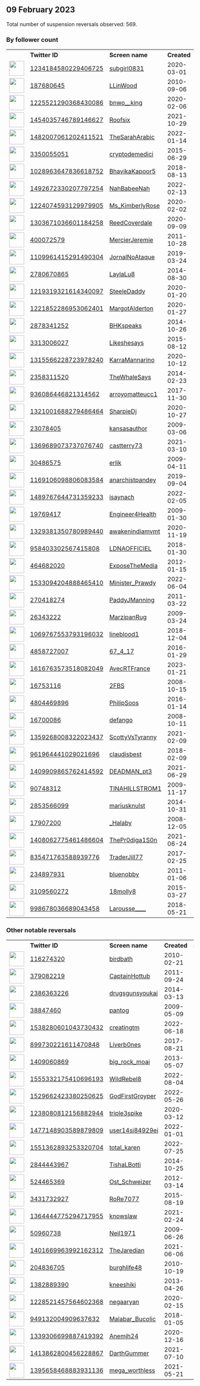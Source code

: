 
## 09 February 2023
Total number of suspension reversals observed: 569.

### By follower count
<table><tr><th></th><th align="left">Twitter ID</th><th align="left">Screen name</th>
<th align="left">Created</th><th align="left">Status</th><th align="left">Suspended</th><th align="left">Followers</th>
<tr><td><a href="https://pbs.twimg.com/profile_images/1586447678787014656/Ckx8skDH_normal.jpg"><img src="https://pbs.twimg.com/profile_images/1586447678787014656/Ckx8skDH_normal.jpg" width="40px" height="40px" align="center"/></a></td><td><a href="https://twitter.com/intent/user?user_id=1234184580229406725">1234184580229406725</a></td><td><a href="https://twitter.com/subgirl0831">subgirl0831</a></td><td>2020-03-01</td><td align="center"></td><td>2023-02-05</td><td>845280</td></tr>
<tr><td><a href="https://pbs.twimg.com/profile_images/1310458735265865731/chKpVWxV_normal.jpg"><img src="https://pbs.twimg.com/profile_images/1310458735265865731/chKpVWxV_normal.jpg" width="40px" height="40px" align="center"/></a></td><td><a href="https://twitter.com/intent/user?user_id=187680645">187680645</a></td><td><a href="https://twitter.com/LLinWood">LLinWood</a></td><td>2010-09-06</td><td align="center"></td><td></td><td>835676</td></tr>
<tr><td><a href="https://pbs.twimg.com/profile_images/1623699935974801408/6DkcSFpE_normal.jpg"><img src="https://pbs.twimg.com/profile_images/1623699935974801408/6DkcSFpE_normal.jpg" width="40px" height="40px" align="center"/></a></td><td><a href="https://twitter.com/intent/user?user_id=1225521290368430086">1225521290368430086</a></td><td><a href="https://twitter.com/bnwo__king">bnwo__king</a></td><td>2020-02-06</td><td align="center"></td><td>2023-02-01</td><td>683608</td></tr>
<tr><td><a href="https://pbs.twimg.com/profile_images/1485243981244125184/RdZxOE5w_normal.jpg"><img src="https://pbs.twimg.com/profile_images/1485243981244125184/RdZxOE5w_normal.jpg" width="40px" height="40px" align="center"/></a></td><td><a href="https://twitter.com/intent/user?user_id=1454035746789146627">1454035746789146627</a></td><td><a href="https://twitter.com/Roofsix">Roofsix</a></td><td>2021-10-29</td><td align="center"></td><td>2023-02-05</td><td>339305</td></tr>
<tr><td><a href="https://pbs.twimg.com/profile_images/1642742937762054144/-cuHmhTL_normal.jpg"><img src="https://pbs.twimg.com/profile_images/1642742937762054144/-cuHmhTL_normal.jpg" width="40px" height="40px" align="center"/></a></td><td><a href="https://twitter.com/intent/user?user_id=1482007061202411521">1482007061202411521</a></td><td><a href="https://twitter.com/TheSarahArabic">TheSarahArabic</a></td><td>2022-01-14</td><td align="center"></td><td>2022-11-10</td><td>111240</td></tr>
<tr><td><a href="https://pbs.twimg.com/profile_images/1624204253785997312/eWbfjxwE_normal.jpg"><img src="https://pbs.twimg.com/profile_images/1624204253785997312/eWbfjxwE_normal.jpg" width="40px" height="40px" align="center"/></a></td><td><a href="https://twitter.com/intent/user?user_id=3350055051">3350055051</a></td><td><a href="https://twitter.com/cryptodemedici">cryptodemedici</a></td><td>2015-06-29</td><td align="center"></td><td></td><td>75517</td></tr>
<tr><td><a href="https://pbs.twimg.com/profile_images/1620969136632508416/KPfTUwPT_normal.jpg"><img src="https://pbs.twimg.com/profile_images/1620969136632508416/KPfTUwPT_normal.jpg" width="40px" height="40px" align="center"/></a></td><td><a href="https://twitter.com/intent/user?user_id=1028963647836618752">1028963647836618752</a></td><td><a href="https://twitter.com/BhavikaKapoor5">BhavikaKapoor5</a></td><td>2018-08-13</td><td align="center"></td><td>2022-07-15</td><td>58154</td></tr>
<tr><td><a href="https://pbs.twimg.com/profile_images/1633077541089968128/kSRYX27l_normal.jpg"><img src="https://pbs.twimg.com/profile_images/1633077541089968128/kSRYX27l_normal.jpg" width="40px" height="40px" align="center"/></a></td><td><a href="https://twitter.com/intent/user?user_id=1492672330207797254">1492672330207797254</a></td><td><a href="https://twitter.com/NahBabeeNah">NahBabeeNah</a></td><td>2022-02-13</td><td align="center"></td><td>2022-11-11</td><td>35432</td></tr>
<tr><td><a href="https://pbs.twimg.com/profile_images/1623941772685545472/_z3uRW71_normal.jpg"><img src="https://pbs.twimg.com/profile_images/1623941772685545472/_z3uRW71_normal.jpg" width="40px" height="40px" align="center"/></a></td><td><a href="https://twitter.com/intent/user?user_id=1224074593129979905">1224074593129979905</a></td><td><a href="https://twitter.com/Ms_KimberlyRose">Ms_KimberlyRose</a></td><td>2020-02-02</td><td align="center"></td><td>2022-10-15</td><td>28680</td></tr>
<tr><td><a href="https://pbs.twimg.com/profile_images/1637254691317841920/2FAfOBK6_normal.jpg"><img src="https://pbs.twimg.com/profile_images/1637254691317841920/2FAfOBK6_normal.jpg" width="40px" height="40px" align="center"/></a></td><td><a href="https://twitter.com/intent/user?user_id=1303671036601184258">1303671036601184258</a></td><td><a href="https://twitter.com/ReedCoverdale">ReedCoverdale</a></td><td>2020-09-09</td><td align="center"></td><td></td><td>22384</td></tr>
<tr><td><a href="https://pbs.twimg.com/profile_images/1493582885034598409/mCztluuS_normal.jpg"><img src="https://pbs.twimg.com/profile_images/1493582885034598409/mCztluuS_normal.jpg" width="40px" height="40px" align="center"/></a></td><td><a href="https://twitter.com/intent/user?user_id=400072579">400072579</a></td><td><a href="https://twitter.com/MercierJeremie">MercierJeremie</a></td><td>2011-10-28</td><td align="center"></td><td>2022-04-09</td><td>22241</td></tr>
<tr><td><a href="https://pbs.twimg.com/profile_images/1624505401151455232/JOyYW-0H_normal.jpg"><img src="https://pbs.twimg.com/profile_images/1624505401151455232/JOyYW-0H_normal.jpg" width="40px" height="40px" align="center"/></a></td><td><a href="https://twitter.com/intent/user?user_id=1109961415291490304">1109961415291490304</a></td><td><a href="https://twitter.com/JornalNoAtaque">JornalNoAtaque</a></td><td>2019-03-24</td><td align="center"></td><td>2022-10-24</td><td>21609</td></tr>
<tr><td><a href="https://pbs.twimg.com/profile_images/1645147452587012097/QsF0nVRL_normal.jpg"><img src="https://pbs.twimg.com/profile_images/1645147452587012097/QsF0nVRL_normal.jpg" width="40px" height="40px" align="center"/></a></td><td><a href="https://twitter.com/intent/user?user_id=2780670865">2780670865</a></td><td><a href="https://twitter.com/LaylaLu8">LaylaLu8</a></td><td>2014-08-30</td><td align="center"></td><td>2022-12-16</td><td>21283</td></tr>
<tr><td><a href="https://pbs.twimg.com/profile_images/1305943495849410562/uEH-3Hro_normal.jpg"><img src="https://pbs.twimg.com/profile_images/1305943495849410562/uEH-3Hro_normal.jpg" width="40px" height="40px" align="center"/></a></td><td><a href="https://twitter.com/intent/user?user_id=1219319321614340097">1219319321614340097</a></td><td><a href="https://twitter.com/SteeleDaddy">SteeleDaddy</a></td><td>2020-01-20</td><td align="center"></td><td>2022-08-14</td><td>19154</td></tr>
<tr><td><a href="https://pbs.twimg.com/profile_images/1643912653629431813/EvEBPHgc_normal.jpg"><img src="https://pbs.twimg.com/profile_images/1643912653629431813/EvEBPHgc_normal.jpg" width="40px" height="40px" align="center"/></a></td><td><a href="https://twitter.com/intent/user?user_id=1221852286953062401">1221852286953062401</a></td><td><a href="https://twitter.com/MargotAlderton">MargotAlderton</a></td><td>2020-01-27</td><td align="center"></td><td>2022-05-16</td><td>18260</td></tr>
<tr><td><a href="https://pbs.twimg.com/profile_images/1640716542152429568/-BZMHaql_normal.jpg"><img src="https://pbs.twimg.com/profile_images/1640716542152429568/-BZMHaql_normal.jpg" width="40px" height="40px" align="center"/></a></td><td><a href="https://twitter.com/intent/user?user_id=2878341252">2878341252</a></td><td><a href="https://twitter.com/BHKspeaks">BHKspeaks</a></td><td>2014-10-26</td><td align="center"></td><td>2022-11-21</td><td>16760</td></tr>
<tr><td><a href="https://pbs.twimg.com/profile_images/1486188383466504199/NwsEMOOf_normal.jpg"><img src="https://pbs.twimg.com/profile_images/1486188383466504199/NwsEMOOf_normal.jpg" width="40px" height="40px" align="center"/></a></td><td><a href="https://twitter.com/intent/user?user_id=3313006027">3313006027</a></td><td><a href="https://twitter.com/Likeshesays">Likeshesays</a></td><td>2015-08-12</td><td align="center"></td><td>2022-07-16</td><td>15061</td></tr>
<tr><td><a href="https://pbs.twimg.com/profile_images/1623813738603192321/T_vgIxrR_normal.jpg"><img src="https://pbs.twimg.com/profile_images/1623813738603192321/T_vgIxrR_normal.jpg" width="40px" height="40px" align="center"/></a></td><td><a href="https://twitter.com/intent/user?user_id=1315566228723978240">1315566228723978240</a></td><td><a href="https://twitter.com/KarraMannarino">KarraMannarino</a></td><td>2020-10-12</td><td align="center"></td><td>2022-10-11</td><td>14763</td></tr>
<tr><td><a href="https://pbs.twimg.com/profile_images/1416922793460051973/8RKL8gxo_normal.jpg"><img src="https://pbs.twimg.com/profile_images/1416922793460051973/8RKL8gxo_normal.jpg" width="40px" height="40px" align="center"/></a></td><td><a href="https://twitter.com/intent/user?user_id=2358311520">2358311520</a></td><td><a href="https://twitter.com/TheWhaleSays">TheWhaleSays</a></td><td>2014-02-23</td><td align="center"></td><td>2022-04-13</td><td>14019</td></tr>
<tr><td><a href="https://pbs.twimg.com/profile_images/1560815140995567617/0856172Z_normal.jpg"><img src="https://pbs.twimg.com/profile_images/1560815140995567617/0856172Z_normal.jpg" width="40px" height="40px" align="center"/></a></td><td><a href="https://twitter.com/intent/user?user_id=936086446821314562">936086446821314562</a></td><td><a href="https://twitter.com/arroyomatteucc1">arroyomatteucc1</a></td><td>2017-11-30</td><td align="center">🔒</td><td>2022-08-26</td><td>13909</td></tr>
<tr><td><a href="https://pbs.twimg.com/profile_images/1341380448451235841/9J6NWrSj_normal.jpg"><img src="https://pbs.twimg.com/profile_images/1341380448451235841/9J6NWrSj_normal.jpg" width="40px" height="40px" align="center"/></a></td><td><a href="https://twitter.com/intent/user?user_id=1321001688279486464">1321001688279486464</a></td><td><a href="https://twitter.com/SharpieDj">SharpieDj</a></td><td>2020-10-27</td><td align="center"></td><td></td><td>13039</td></tr>
<tr><td><a href="https://pbs.twimg.com/profile_images/1632786585430228994/mLJeO0YT_normal.jpg"><img src="https://pbs.twimg.com/profile_images/1632786585430228994/mLJeO0YT_normal.jpg" width="40px" height="40px" align="center"/></a></td><td><a href="https://twitter.com/intent/user?user_id=23078405">23078405</a></td><td><a href="https://twitter.com/kansasauthor">kansasauthor</a></td><td>2009-03-06</td><td align="center"></td><td>2022-11-07</td><td>13030</td></tr>
<tr><td><a href="https://pbs.twimg.com/profile_images/1429969559163871237/L5WOuAuH_normal.jpg"><img src="https://pbs.twimg.com/profile_images/1429969559163871237/L5WOuAuH_normal.jpg" width="40px" height="40px" align="center"/></a></td><td><a href="https://twitter.com/intent/user?user_id=1369689073737076740">1369689073737076740</a></td><td><a href="https://twitter.com/castterry73">castterry73</a></td><td>2021-03-10</td><td align="center"></td><td>2022-07-03</td><td>12357</td></tr>
<tr><td><a href="https://pbs.twimg.com/profile_images/1637646571780157440/UzlnNW8g_normal.jpg"><img src="https://pbs.twimg.com/profile_images/1637646571780157440/UzlnNW8g_normal.jpg" width="40px" height="40px" align="center"/></a></td><td><a href="https://twitter.com/intent/user?user_id=30486575">30486575</a></td><td><a href="https://twitter.com/erlik">erlik</a></td><td>2009-04-11</td><td align="center"></td><td>2022-10-02</td><td>10899</td></tr>
<tr><td><a href="https://pbs.twimg.com/profile_images/1390102680027025409/aXVgxwFr_normal.jpg"><img src="https://pbs.twimg.com/profile_images/1390102680027025409/aXVgxwFr_normal.jpg" width="40px" height="40px" align="center"/></a></td><td><a href="https://twitter.com/intent/user?user_id=1169106098806083584">1169106098806083584</a></td><td><a href="https://twitter.com/anarchistpandey">anarchistpandey</a></td><td>2019-09-04</td><td align="center"></td><td></td><td>10852</td></tr>
<tr><td><a href="https://pbs.twimg.com/profile_images/1623030478017298432/uEesmnC5_normal.jpg"><img src="https://pbs.twimg.com/profile_images/1623030478017298432/uEesmnC5_normal.jpg" width="40px" height="40px" align="center"/></a></td><td><a href="https://twitter.com/intent/user?user_id=1489767644731359233">1489767644731359233</a></td><td><a href="https://twitter.com/isaynach">isaynach</a></td><td>2022-02-05</td><td align="center"></td><td>2022-10-16</td><td>10285</td></tr>
<tr><td><a href="https://pbs.twimg.com/profile_images/1460866766595399680/7lD0hqKj_normal.jpg"><img src="https://pbs.twimg.com/profile_images/1460866766595399680/7lD0hqKj_normal.jpg" width="40px" height="40px" align="center"/></a></td><td><a href="https://twitter.com/intent/user?user_id=19769417">19769417</a></td><td><a href="https://twitter.com/Engineer4Health">Engineer4Health</a></td><td>2009-01-30</td><td align="center"></td><td>2022-03-23</td><td>10268</td></tr>
<tr><td><a href="https://pbs.twimg.com/profile_images/1405728392788340742/8Q5vZRyM_normal.jpg"><img src="https://pbs.twimg.com/profile_images/1405728392788340742/8Q5vZRyM_normal.jpg" width="40px" height="40px" align="center"/></a></td><td><a href="https://twitter.com/intent/user?user_id=1329381350780989440">1329381350780989440</a></td><td><a href="https://twitter.com/awakenindiamvmt">awakenindiamvmt</a></td><td>2020-11-19</td><td align="center"></td><td>2022-06-07</td><td>10220</td></tr>
<tr><td><a href="https://pbs.twimg.com/profile_images/1321118832614932485/YeELlwD1_normal.jpg"><img src="https://pbs.twimg.com/profile_images/1321118832614932485/YeELlwD1_normal.jpg" width="40px" height="40px" align="center"/></a></td><td><a href="https://twitter.com/intent/user?user_id=958403302567415808">958403302567415808</a></td><td><a href="https://twitter.com/LDNAOFFICIEL">LDNAOFFICIEL</a></td><td>2018-01-30</td><td align="center"></td><td></td><td>10050</td></tr>
<tr><td><a href="https://pbs.twimg.com/profile_images/1340478291145338880/ellCU_xu_normal.jpg"><img src="https://pbs.twimg.com/profile_images/1340478291145338880/ellCU_xu_normal.jpg" width="40px" height="40px" align="center"/></a></td><td><a href="https://twitter.com/intent/user?user_id=464682020">464682020</a></td><td><a href="https://twitter.com/ExposeTheMedia">ExposeTheMedia</a></td><td>2012-01-15</td><td align="center">👋</td><td>2022-07-27</td><td>9817</td></tr>
<tr><td><a href="https://pbs.twimg.com/profile_images/1533794902596673537/s86zSDqy_normal.jpg"><img src="https://pbs.twimg.com/profile_images/1533794902596673537/s86zSDqy_normal.jpg" width="40px" height="40px" align="center"/></a></td><td><a href="https://twitter.com/intent/user?user_id=1533094204888465410">1533094204888465410</a></td><td><a href="https://twitter.com/Minister_Prawdy">Minister_Prawdy</a></td><td>2022-06-04</td><td align="center"></td><td>2023-01-06</td><td>9812</td></tr>
<tr><td><a href="https://pbs.twimg.com/profile_images/1625029682449068033/l_o5rDGU_normal.jpg"><img src="https://pbs.twimg.com/profile_images/1625029682449068033/l_o5rDGU_normal.jpg" width="40px" height="40px" align="center"/></a></td><td><a href="https://twitter.com/intent/user?user_id=270418274">270418274</a></td><td><a href="https://twitter.com/PaddyJManning">PaddyJManning</a></td><td>2011-03-22</td><td align="center"></td><td></td><td>9753</td></tr>
<tr><td><a href="https://pbs.twimg.com/profile_images/1347408015641567234/nxLQ5u9G_normal.jpg"><img src="https://pbs.twimg.com/profile_images/1347408015641567234/nxLQ5u9G_normal.jpg" width="40px" height="40px" align="center"/></a></td><td><a href="https://twitter.com/intent/user?user_id=26343222">26343222</a></td><td><a href="https://twitter.com/MarzipanRug">MarzipanRug</a></td><td>2009-03-24</td><td align="center"></td><td>2022-08-08</td><td>9734</td></tr>
<tr><td><a href="https://pbs.twimg.com/profile_images/1637711562923450369/UFbDOjJJ_normal.jpg"><img src="https://pbs.twimg.com/profile_images/1637711562923450369/UFbDOjJJ_normal.jpg" width="40px" height="40px" align="center"/></a></td><td><a href="https://twitter.com/intent/user?user_id=1069767553793196032">1069767553793196032</a></td><td><a href="https://twitter.com/lineblood1">lineblood1</a></td><td>2018-12-04</td><td align="center"></td><td></td><td>9434</td></tr>
<tr><td><a href="https://pbs.twimg.com/profile_images/1645961227556773890/N1zVE2or_normal.jpg"><img src="https://pbs.twimg.com/profile_images/1645961227556773890/N1zVE2or_normal.jpg" width="40px" height="40px" align="center"/></a></td><td><a href="https://twitter.com/intent/user?user_id=4858727007">4858727007</a></td><td><a href="https://twitter.com/67_4_17">67_4_17</a></td><td>2016-01-29</td><td align="center"></td><td></td><td>9167</td></tr>
<tr><td><a href="https://pbs.twimg.com/profile_images/1618006559677710337/sJXAYPC7_normal.jpg"><img src="https://pbs.twimg.com/profile_images/1618006559677710337/sJXAYPC7_normal.jpg" width="40px" height="40px" align="center"/></a></td><td><a href="https://twitter.com/intent/user?user_id=1616763573518082049">1616763573518082049</a></td><td><a href="https://twitter.com/AvecRTFrance">AvecRTFrance</a></td><td>2023-01-21</td><td align="center"></td><td>2023-02-04</td><td>8947</td></tr>
<tr><td><a href="https://pbs.twimg.com/profile_images/1039476438385061888/FNuUDcOI_normal.jpg"><img src="https://pbs.twimg.com/profile_images/1039476438385061888/FNuUDcOI_normal.jpg" width="40px" height="40px" align="center"/></a></td><td><a href="https://twitter.com/intent/user?user_id=16753116">16753116</a></td><td><a href="https://twitter.com/2FBS">2FBS</a></td><td>2008-10-15</td><td align="center"></td><td></td><td>8940</td></tr>
<tr><td><a href="https://pbs.twimg.com/profile_images/746277150844653568/WlPgEl3a_normal.jpg"><img src="https://pbs.twimg.com/profile_images/746277150844653568/WlPgEl3a_normal.jpg" width="40px" height="40px" align="center"/></a></td><td><a href="https://twitter.com/intent/user?user_id=4804469896">4804469896</a></td><td><a href="https://twitter.com/PhilipSoos">PhilipSoos</a></td><td>2016-01-14</td><td align="center"></td><td>2022-07-25</td><td>8657</td></tr>
<tr><td><a href="https://pbs.twimg.com/profile_images/1626075757918437376/tURPDU-A_normal.jpg"><img src="https://pbs.twimg.com/profile_images/1626075757918437376/tURPDU-A_normal.jpg" width="40px" height="40px" align="center"/></a></td><td><a href="https://twitter.com/intent/user?user_id=16700086">16700086</a></td><td><a href="https://twitter.com/defango">defango</a></td><td>2008-10-11</td><td align="center"></td><td></td><td>8267</td></tr>
<tr><td><a href="https://pbs.twimg.com/profile_images/1470029559735201794/eJVHZFpI_normal.jpg"><img src="https://pbs.twimg.com/profile_images/1470029559735201794/eJVHZFpI_normal.jpg" width="40px" height="40px" align="center"/></a></td><td><a href="https://twitter.com/intent/user?user_id=1359268008322023437">1359268008322023437</a></td><td><a href="https://twitter.com/ScottyVsTyranny">ScottyVsTyranny</a></td><td>2021-02-09</td><td align="center"></td><td></td><td>8046</td></tr>
<tr><td><a href="https://pbs.twimg.com/profile_images/1494624947976744962/h83gXT0e_normal.jpg"><img src="https://pbs.twimg.com/profile_images/1494624947976744962/h83gXT0e_normal.jpg" width="40px" height="40px" align="center"/></a></td><td><a href="https://twitter.com/intent/user?user_id=961964441029021696">961964441029021696</a></td><td><a href="https://twitter.com/claudisbest">claudisbest</a></td><td>2018-02-09</td><td align="center"></td><td>2022-03-30</td><td>7882</td></tr>
<tr><td><a href="https://pbs.twimg.com/profile_images/1646701846097018880/pjho8hs8_normal.jpg"><img src="https://pbs.twimg.com/profile_images/1646701846097018880/pjho8hs8_normal.jpg" width="40px" height="40px" align="center"/></a></td><td><a href="https://twitter.com/intent/user?user_id=1409909865762414592">1409909865762414592</a></td><td><a href="https://twitter.com/DEADMAN_pt3">DEADMAN_pt3</a></td><td>2021-06-29</td><td align="center"></td><td>2022-12-25</td><td>7588</td></tr>
<tr><td><a href="https://pbs.twimg.com/profile_images/985772445243138048/FNAliUMB_normal.jpg"><img src="https://pbs.twimg.com/profile_images/985772445243138048/FNAliUMB_normal.jpg" width="40px" height="40px" align="center"/></a></td><td><a href="https://twitter.com/intent/user?user_id=90748312">90748312</a></td><td><a href="https://twitter.com/TINAHILLSTROM1">TINAHILLSTROM1</a></td><td>2009-11-17</td><td align="center"></td><td></td><td>7521</td></tr>
<tr><td><a href="https://pbs.twimg.com/profile_images/1634259473224048645/9UmxjQci_normal.jpg"><img src="https://pbs.twimg.com/profile_images/1634259473224048645/9UmxjQci_normal.jpg" width="40px" height="40px" align="center"/></a></td><td><a href="https://twitter.com/intent/user?user_id=2853566099">2853566099</a></td><td><a href="https://twitter.com/mariusknulst">mariusknulst</a></td><td>2014-10-31</td><td align="center"></td><td></td><td>7442</td></tr>
<tr><td><a href="https://pbs.twimg.com/profile_images/1307891270417874945/ZNTpyMU0_normal.jpg"><img src="https://pbs.twimg.com/profile_images/1307891270417874945/ZNTpyMU0_normal.jpg" width="40px" height="40px" align="center"/></a></td><td><a href="https://twitter.com/intent/user?user_id=17907200">17907200</a></td><td><a href="https://twitter.com/_Halaby">_Halaby</a></td><td>2008-12-05</td><td align="center"></td><td>2022-09-17</td><td>7378</td></tr>
<tr><td><a href="https://pbs.twimg.com/profile_images/1529325814327689216/EXjb7tbq_normal.jpg"><img src="https://pbs.twimg.com/profile_images/1529325814327689216/EXjb7tbq_normal.jpg" width="40px" height="40px" align="center"/></a></td><td><a href="https://twitter.com/intent/user?user_id=1408062775461486604">1408062775461486604</a></td><td><a href="https://twitter.com/ThePr0diga1S0n">ThePr0diga1S0n</a></td><td>2021-06-24</td><td align="center">👋</td><td>2022-08-05</td><td>7093</td></tr>
<tr><td><a href="https://pbs.twimg.com/profile_images/1625019789130313728/G-_Mu5Iu_normal.jpg"><img src="https://pbs.twimg.com/profile_images/1625019789130313728/G-_Mu5Iu_normal.jpg" width="40px" height="40px" align="center"/></a></td><td><a href="https://twitter.com/intent/user?user_id=835471763588939776">835471763588939776</a></td><td><a href="https://twitter.com/TraderJill77">TraderJill77</a></td><td>2017-02-25</td><td align="center">🔒</td><td></td><td>7053</td></tr>
<tr><td><a href="https://pbs.twimg.com/profile_images/1342186525379977230/ApXqMMa7_normal.jpg"><img src="https://pbs.twimg.com/profile_images/1342186525379977230/ApXqMMa7_normal.jpg" width="40px" height="40px" align="center"/></a></td><td><a href="https://twitter.com/intent/user?user_id=234897931">234897931</a></td><td><a href="https://twitter.com/bluenobby">bluenobby</a></td><td>2011-01-06</td><td align="center"></td><td>2022-08-23</td><td>6953</td></tr>
<tr><td><a href="https://pbs.twimg.com/profile_images/1436904701853769738/gwQ0zZac_normal.jpg"><img src="https://pbs.twimg.com/profile_images/1436904701853769738/gwQ0zZac_normal.jpg" width="40px" height="40px" align="center"/></a></td><td><a href="https://twitter.com/intent/user?user_id=3109560272">3109560272</a></td><td><a href="https://twitter.com/18molly8">18molly8</a></td><td>2015-03-27</td><td align="center"></td><td>2022-08-04</td><td>6940</td></tr>
<tr><td><a href="https://pbs.twimg.com/profile_images/1455062416698396679/Tm-kMrUW_normal.jpg"><img src="https://pbs.twimg.com/profile_images/1455062416698396679/Tm-kMrUW_normal.jpg" width="40px" height="40px" align="center"/></a></td><td><a href="https://twitter.com/intent/user?user_id=998678036689043458">998678036689043458</a></td><td><a href="https://twitter.com/Larousse____">Larousse____</a></td><td>2018-05-21</td><td align="center">🚫</td><td></td><td>6828</td></tr>
</table>

### Other notable reversals
<table><tr><th></th><th align="left">Twitter ID</th><th align="left">Screen name</th>
<th align="left">Created</th><th align="left">Status</th><th align="left">Suspended</th><th align="left">Followers</th>
<tr><td><a href="https://pbs.twimg.com/profile_images/1626339664197046272/RQsrLw_0_normal.jpg"><img src="https://pbs.twimg.com/profile_images/1626339664197046272/RQsrLw_0_normal.jpg" width="40px" height="40px" align="center"/></a></td><td><a href="https://twitter.com/intent/user?user_id=116274320">116274320</a></td><td><a href="https://twitter.com/birdbath">birdbath</a></td><td>2010-02-21</td><td align="center"></td><td>2023-02-04</td><td>2799</td></tr>
<tr><td><a href="https://pbs.twimg.com/profile_images/1028254035843928064/ovxdAMWd_normal.jpg"><img src="https://pbs.twimg.com/profile_images/1028254035843928064/ovxdAMWd_normal.jpg" width="40px" height="40px" align="center"/></a></td><td><a href="https://twitter.com/intent/user?user_id=379082219">379082219</a></td><td><a href="https://twitter.com/CaptainHottub">CaptainHottub</a></td><td>2011-09-24</td><td align="center">🔒</td><td>2022-12-23</td><td>4856</td></tr>
<tr><td><a href="https://pbs.twimg.com/profile_images/1570672526145253377/yYb3Ta34_normal.png"><img src="https://pbs.twimg.com/profile_images/1570672526145253377/yYb3Ta34_normal.png" width="40px" height="40px" align="center"/></a></td><td><a href="https://twitter.com/intent/user?user_id=2386363226">2386363226</a></td><td><a href="https://twitter.com/drugsgunsyoukai">drugsgunsyoukai</a></td><td>2014-03-13</td><td align="center"></td><td>2022-10-30</td><td>4278</td></tr>
<tr><td><a href="https://pbs.twimg.com/profile_images/1645514589004595204/u5rMSLwT_normal.jpg"><img src="https://pbs.twimg.com/profile_images/1645514589004595204/u5rMSLwT_normal.jpg" width="40px" height="40px" align="center"/></a></td><td><a href="https://twitter.com/intent/user?user_id=38847460">38847460</a></td><td><a href="https://twitter.com/pantog">pantog</a></td><td>2009-05-09</td><td align="center"></td><td>2022-12-02</td><td>4617</td></tr>
<tr><td><a href="https://pbs.twimg.com/profile_images/1579158864272015360/7NpAJv_v_normal.jpg"><img src="https://pbs.twimg.com/profile_images/1579158864272015360/7NpAJv_v_normal.jpg" width="40px" height="40px" align="center"/></a></td><td><a href="https://twitter.com/intent/user?user_id=1538280601043730432">1538280601043730432</a></td><td><a href="https://twitter.com/creatingtm">creatingtm</a></td><td>2022-06-18</td><td align="center"></td><td>2023-02-05</td><td>162</td></tr>
<tr><td><a href="https://pbs.twimg.com/profile_images/1636035287007793153/NIAtNcoX_normal.jpg"><img src="https://pbs.twimg.com/profile_images/1636035287007793153/NIAtNcoX_normal.jpg" width="40px" height="40px" align="center"/></a></td><td><a href="https://twitter.com/intent/user?user_id=899730221611470848">899730221611470848</a></td><td><a href="https://twitter.com/Liverb0nes">Liverb0nes</a></td><td>2017-08-21</td><td align="center"></td><td>2023-01-13</td><td>532</td></tr>
<tr><td><a href="https://pbs.twimg.com/profile_images/1581926836065427456/sLn3QPgo_normal.jpg"><img src="https://pbs.twimg.com/profile_images/1581926836065427456/sLn3QPgo_normal.jpg" width="40px" height="40px" align="center"/></a></td><td><a href="https://twitter.com/intent/user?user_id=1409060869">1409060869</a></td><td><a href="https://twitter.com/big_rock_moai">big_rock_moai</a></td><td>2013-05-07</td><td align="center"></td><td>2022-10-18</td><td>110</td></tr>
<tr><td><a href="https://pbs.twimg.com/profile_images/1627723748815011850/pcc4i7Vl_normal.jpg"><img src="https://pbs.twimg.com/profile_images/1627723748815011850/pcc4i7Vl_normal.jpg" width="40px" height="40px" align="center"/></a></td><td><a href="https://twitter.com/intent/user?user_id=1555332175410696193">1555332175410696193</a></td><td><a href="https://twitter.com/WildRebel8">WildRebel8</a></td><td>2022-08-04</td><td align="center"></td><td>2023-01-06</td><td>1701</td></tr>
<tr><td><a href="https://pbs.twimg.com/profile_images/1532720555975131136/tEBKoozn_normal.jpg"><img src="https://pbs.twimg.com/profile_images/1532720555975131136/tEBKoozn_normal.jpg" width="40px" height="40px" align="center"/></a></td><td><a href="https://twitter.com/intent/user?user_id=1529662423380250625">1529662423380250625</a></td><td><a href="https://twitter.com/GodFirstGroyper">GodFirstGroyper</a></td><td>2022-05-26</td><td align="center"></td><td>2022-07-28</td><td>127</td></tr>
<tr><td><a href="https://pbs.twimg.com/profile_images/1576204684821495808/Ig-NRH9v_normal.jpg"><img src="https://pbs.twimg.com/profile_images/1576204684821495808/Ig-NRH9v_normal.jpg" width="40px" height="40px" align="center"/></a></td><td><a href="https://twitter.com/intent/user?user_id=1238080812156882944">1238080812156882944</a></td><td><a href="https://twitter.com/triple3spike">triple3spike</a></td><td>2020-03-12</td><td align="center"></td><td>2022-10-30</td><td>27</td></tr>
<tr><td><a href="https://pbs.twimg.com/profile_images/1624249917228326913/R2l2Ke6W_normal.jpg"><img src="https://pbs.twimg.com/profile_images/1624249917228326913/R2l2Ke6W_normal.jpg" width="40px" height="40px" align="center"/></a></td><td><a href="https://twitter.com/intent/user?user_id=1477148903589879809">1477148903589879809</a></td><td><a href="https://twitter.com/user14si84929ei">user14si84929ei</a></td><td>2022-01-01</td><td align="center">🔒</td><td>2022-11-07</td><td>2</td></tr>
<tr><td><a href="https://pbs.twimg.com/profile_images/1646269420077998082/c_Qd_efh_normal.jpg"><img src="https://pbs.twimg.com/profile_images/1646269420077998082/c_Qd_efh_normal.jpg" width="40px" height="40px" align="center"/></a></td><td><a href="https://twitter.com/intent/user?user_id=1551362893253320704">1551362893253320704</a></td><td><a href="https://twitter.com/total_karen">total_karen</a></td><td>2022-07-25</td><td align="center">🔒</td><td>2022-10-29</td><td>366</td></tr>
<tr><td><a href="https://pbs.twimg.com/profile_images/1610767897886093312/3V8W_uCk_normal.jpg"><img src="https://pbs.twimg.com/profile_images/1610767897886093312/3V8W_uCk_normal.jpg" width="40px" height="40px" align="center"/></a></td><td><a href="https://twitter.com/intent/user?user_id=2844443967">2844443967</a></td><td><a href="https://twitter.com/TishaLBotti">TishaLBotti</a></td><td>2014-10-25</td><td align="center"></td><td>2023-02-01</td><td>360</td></tr>
<tr><td><a href="https://pbs.twimg.com/profile_images/1624743225599619072/MNg6jKYU_normal.jpg"><img src="https://pbs.twimg.com/profile_images/1624743225599619072/MNg6jKYU_normal.jpg" width="40px" height="40px" align="center"/></a></td><td><a href="https://twitter.com/intent/user?user_id=524465369">524465369</a></td><td><a href="https://twitter.com/Ost_Schweizer">Ost_Schweizer</a></td><td>2012-03-14</td><td align="center"></td><td>2022-11-28</td><td>2916</td></tr>
<tr><td><a href="https://pbs.twimg.com/profile_images/1496863306543513607/99-7N0pb_normal.jpg"><img src="https://pbs.twimg.com/profile_images/1496863306543513607/99-7N0pb_normal.jpg" width="40px" height="40px" align="center"/></a></td><td><a href="https://twitter.com/intent/user?user_id=3431732927">3431732927</a></td><td><a href="https://twitter.com/RoRe7077">RoRe7077</a></td><td>2015-08-19</td><td align="center"></td><td>2022-11-26</td><td>5416</td></tr>
<tr><td><a href="https://pbs.twimg.com/profile_images/1592185648546402304/OFSYnmxP_normal.jpg"><img src="https://pbs.twimg.com/profile_images/1592185648546402304/OFSYnmxP_normal.jpg" width="40px" height="40px" align="center"/></a></td><td><a href="https://twitter.com/intent/user?user_id=1364444775294717955">1364444775294717955</a></td><td><a href="https://twitter.com/knowslaw">knowslaw</a></td><td>2021-02-24</td><td align="center">👋</td><td>2022-11-29</td><td>38</td></tr>
<tr><td><a href="https://pbs.twimg.com/profile_images/1508475002336784396/pr7AUbZs_normal.jpg"><img src="https://pbs.twimg.com/profile_images/1508475002336784396/pr7AUbZs_normal.jpg" width="40px" height="40px" align="center"/></a></td><td><a href="https://twitter.com/intent/user?user_id=50960738">50960738</a></td><td><a href="https://twitter.com/Neil1971">Neil1971</a></td><td>2009-06-26</td><td align="center"></td><td>2022-11-18</td><td>2239</td></tr>
<tr><td><a href="https://pbs.twimg.com/profile_images/1631347601873289216/CRjN4sDt_normal.jpg"><img src="https://pbs.twimg.com/profile_images/1631347601873289216/CRjN4sDt_normal.jpg" width="40px" height="40px" align="center"/></a></td><td><a href="https://twitter.com/intent/user?user_id=1401669963992162312">1401669963992162312</a></td><td><a href="https://twitter.com/TheJaredian">TheJaredian</a></td><td>2021-06-06</td><td align="center"></td><td>2022-10-11</td><td>1484</td></tr>
<tr><td><a href="https://pbs.twimg.com/profile_images/1362488572423655426/ZNYz57vx_normal.jpg"><img src="https://pbs.twimg.com/profile_images/1362488572423655426/ZNYz57vx_normal.jpg" width="40px" height="40px" align="center"/></a></td><td><a href="https://twitter.com/intent/user?user_id=204836705">204836705</a></td><td><a href="https://twitter.com/burghlife48">burghlife48</a></td><td>2010-10-19</td><td align="center"></td><td>2022-11-24</td><td>2697</td></tr>
<tr><td><a href="https://pbs.twimg.com/profile_images/1573880321287901184/7QX-7np3_normal.jpg"><img src="https://pbs.twimg.com/profile_images/1573880321287901184/7QX-7np3_normal.jpg" width="40px" height="40px" align="center"/></a></td><td><a href="https://twitter.com/intent/user?user_id=1382889390">1382889390</a></td><td><a href="https://twitter.com/kneeshiki">kneeshiki</a></td><td>2013-04-26</td><td align="center"></td><td>2022-10-30</td><td>17</td></tr>
<tr><td><a href="https://pbs.twimg.com/profile_images/1635793307128434689/YcT4wHYo_normal.jpg"><img src="https://pbs.twimg.com/profile_images/1635793307128434689/YcT4wHYo_normal.jpg" width="40px" height="40px" align="center"/></a></td><td><a href="https://twitter.com/intent/user?user_id=1228521457564602368">1228521457564602368</a></td><td><a href="https://twitter.com/negaaryan">negaaryan</a></td><td>2020-02-15</td><td align="center"></td><td>2022-08-17</td><td>280</td></tr>
<tr><td><a href="https://pbs.twimg.com/profile_images/1305741191141523462/TKjwHGq9_normal.jpg"><img src="https://pbs.twimg.com/profile_images/1305741191141523462/TKjwHGq9_normal.jpg" width="40px" height="40px" align="center"/></a></td><td><a href="https://twitter.com/intent/user?user_id=949132004909637632">949132004909637632</a></td><td><a href="https://twitter.com/Malabar_Bucolic">Malabar_Bucolic</a></td><td>2018-01-05</td><td align="center"></td><td>2022-12-19</td><td>259</td></tr>
<tr><td><a href="https://pbs.twimg.com/profile_images/1591925216577470464/6X8l7yW8_normal.jpg"><img src="https://pbs.twimg.com/profile_images/1591925216577470464/6X8l7yW8_normal.jpg" width="40px" height="40px" align="center"/></a></td><td><a href="https://twitter.com/intent/user?user_id=1339306699887419392">1339306699887419392</a></td><td><a href="https://twitter.com/Anemjh24">Anemjh24</a></td><td>2020-12-16</td><td align="center"></td><td>2023-01-07</td><td>105</td></tr>
<tr><td><a href="https://pbs.twimg.com/profile_images/1637917668899450880/0iJBnGrO_normal.jpg"><img src="https://pbs.twimg.com/profile_images/1637917668899450880/0iJBnGrO_normal.jpg" width="40px" height="40px" align="center"/></a></td><td><a href="https://twitter.com/intent/user?user_id=1413862800456228867">1413862800456228867</a></td><td><a href="https://twitter.com/DarthGummer">DarthGummer</a></td><td>2021-07-10</td><td align="center"></td><td>2022-09-14</td><td>53</td></tr>
<tr><td><a href="https://pbs.twimg.com/profile_images/1410184589340037121/D8zRCiEu_normal.jpg"><img src="https://pbs.twimg.com/profile_images/1410184589340037121/D8zRCiEu_normal.jpg" width="40px" height="40px" align="center"/></a></td><td><a href="https://twitter.com/intent/user?user_id=1395658468883931136">1395658468883931136</a></td><td><a href="https://twitter.com/mega_worthless">mega_worthless</a></td><td>2021-05-21</td><td align="center"></td><td>2023-01-04</td><td>23</td></tr>
</table>
